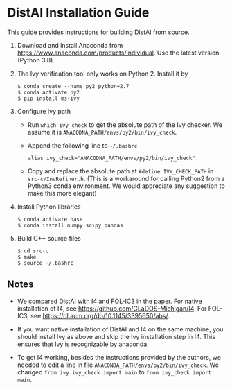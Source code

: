 # DistAI Installation Guide

This guide provides instructions for building DistAI from source. 

1. Download and install Anaconda from https://www.anaconda.com/products/individual. Use the latest version (Python 3.8).

2. The Ivy verification tool only works on Python 2. Install it by 
    ```
    $ conda create --name py2 python=2.7
    $ conda activate py2
    $ pip install ms-ivy
    ```
   
3. Configure Ivy path

    - Run `which ivy_check` to get the absolute path of the Ivy checker. We assume it is `ANACODNA_PATH/envs/py2/bin/ivy_check`.

    - Append the following line to `~/.bashrc`
        ```
        alias ivy_check="ANACODNA_PATH/envs/py2/bin/ivy_check"
        ```
    
    - Copy and replace the absolute path at `#define IVY_CHECK_PATH` in `src-c/InvRefiner.h`. (This is a workaround for calling Python2 from a Python3 conda environment. We would appreciate any suggestion to make this more elegant)

4. Install Python libraries 
    ```
    $ conda activate base
    $ conda install numpy scipy pandas
    ```

5. Build C++ source files
    ```
    $ cd src-c
    $ make
    $ source ~/.bashrc
    ```


## Notes

- We compared DistAI with I4 and FOL-IC3 in the paper. For native installation of I4, see https://github.com/GLaDOS-Michigan/I4. For FOL-IC3, see https://dl.acm.org/do/10.1145/3395650/abs/.

- If you want native installation of DistAI and I4 on the same machine, you should install Ivy as above and skip the Ivy installation step in I4. This ensures that Ivy is recognizable by anaconda.

- To get I4 working, besides the instructions provided by the authors, we needed to edit a line in file ``ANACONDA_PATH/envs/py2/bin/ivy_check``. We changed `from ivy.ivy_check import main` to `from ivy_check import main`.